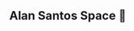 ## Alan Santos Space 👋

<!--
**Hello! Alan Santos here. Just a Passionate enthusiast of Data Anlytics.

- 🔭 I’m currently working on Market Intelligence at ClearSale
- 🌱 I’m currently learning about Data Science
- 👯 I’m looking to collaborate on projects that can provide me more learning opportunities in Data Science
- 📫 How to reach me: fell free to send me a message. I will be in touch as soon as a possible!
- ⚡ Fun fact: I love learn new things!
-->
